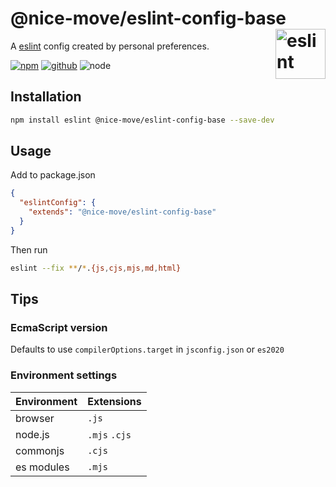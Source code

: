 # @nice-move/eslint-config-base [<img src="https://cdn.worldvectorlogo.com/logos/eslint-1.svg" alt="eslint" height="80" align="right">][eslint]

A [eslint] config created by personal preferences.

[![npm][npm-badge]][npm-url]
[![github][github-badge]][github-url]
![node][node-badge]

[eslint]: https://eslint.org/
[npm-url]: https://www.npmjs.com/package/@nice-move/eslint-config-base
[npm-badge]: https://img.shields.io/npm/v/@nice-move/eslint-config-base.svg?style=flat-square&logo=npm
[github-url]: https://github.com/airkro/nice-move/tree/master/packages/eslint-config-base
[github-badge]: https://img.shields.io/npm/l/@nice-move/eslint-config-base.svg?style=flat-square&colorB=blue&logo=github
[node-badge]: https://img.shields.io/node/v/@nice-move/eslint-config-base.svg?style=flat-square&colorB=green&logo=node.js

## Installation

```bash
npm install eslint @nice-move/eslint-config-base --save-dev
```

## Usage

Add to package.json

```json
{
  "eslintConfig": {
    "extends": "@nice-move/eslint-config-base"
  }
}
```

Then run

```bash
eslint --fix **/*.{js,cjs,mjs,md,html}
```

## Tips

### EcmaScript version

Defaults to use `compilerOptions.target` in `jsconfig.json` or `es2020`

### Environment settings

| Environment | Extensions    |
| :---------- | :------------ |
| browser     | `.js`         |
| node.js     | `.mjs` `.cjs` |
| commonjs    | `.cjs`        |
| es modules  | `.mjs`        |
